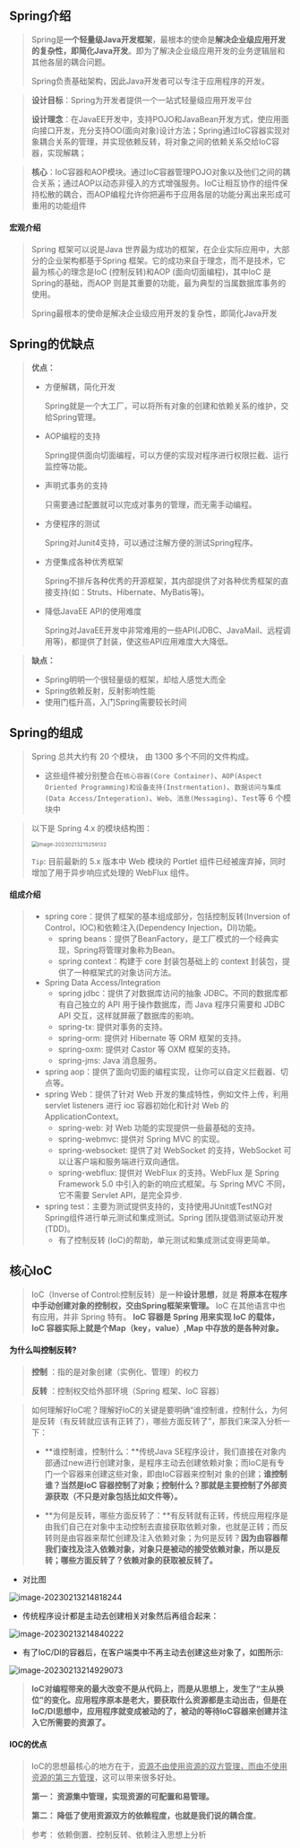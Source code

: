 ## Spring介绍

> Spring是**一个轻量级Java开发框架**，最根本的使命是**解决企业级应用开发的复杂性，即简化Java开发**。即为了解决企业级应用开发的业务逻辑层和其他各层的耦合问题。
>
> Spring负责基础架构，因此Java开发者可以专注于应用程序的开发。

> **设计目标**：Spring为开发者提供一个一站式轻量级应用开发平台
>
> 
>
> **设计理念**：在JavaEE开发中，支持POJO和JavaBean开发方式，使应用面向接口开发，充分支持OO(面向对象)设计方法；Spring通过IoC容器实现对象耦合关系的管理，并实现依赖反转，将对象之间的依赖关系交给IoC容器，实现解耦；

> **核心**：IoC容器和AOP模块。通过IoC容器管理POJO对象以及他们之间的耦合关系；通过AOP以动态非侵入的方式增强服务。IoC让相互协作的组件保持松散的耦合，而AOP编程允许你把遍布于应用各层的功能分离出来形成可重用的功能组件

#### 宏观介绍

> Spring 框架可以说是Java 世界最为成功的框架，在企业实际应用中，大部分的企业架构都基于Spring 框架。它的成功来自于理念，而不是技术，它最为核心的理念是IoC (控制反转)和AOP (面向切面编程)，其中IoC 是Spring的基础，而AOP 则是其重要的功能，最为典型的当属数据库事务的使用。
>
> Spring最根本的使命是解决企业级应用开发的复杂性，即简化Java开发

## Spring的优缺点

> **优点：**
>
> - 方便解耦，简化开发
>
>   Spring就是一个大工厂，可以将所有对象的创建和依赖关系的维护，交给Spring管理。
>
> - AOP编程的支持
>
>   Spring提供面向切面编程，可以方便的实现对程序进行权限拦截、运行监控等功能。
>
> - 声明式事务的支持
>
>   只需要通过配置就可以完成对事务的管理，而无需手动编程。
>
> - 方便程序的测试
>
>   Spring对Junit4支持，可以通过注解方便的测试Spring程序。
>
> - 方便集成各种优秀框架
>
>   Spring不排斥各种优秀的开源框架，其内部提供了对各种优秀框架的直接支持(如：Struts、Hibernate、MyBatis等)。
>
> - 降低JavaEE API的使用难度
>
>   Spring对JavaEE开发中非常难用的一些API(JDBC、JavaMail、远程调用等)，都提供了封装，使这些API应用难度大大降低。

> **缺点：**
>
> - Spring明明一个很轻量级的框架，却给人感觉大而全
> - Spring依赖反射，反射影响性能
> - 使用门槛升高，入门Spring需要较长时间

## Spring的组成

> Spring 总共大约有 20 个模块， 由 1300 多个不同的文件构成。 
>
> * 这些组件被分别整合在`核心容器(Core Container)`、`AOP(Aspect Oriented Programming)和设备支持(Instrmentation)`、`数据访问与集成(Data Access/Integeration)`、`Web`、`消息(Messaging)`、`Test`等 6 个模块中

> 以下是 Spring 4.x 的模块结构图：
>
> <img src="images/Spring%E6%80%BB%E7%BB%93/image-20230213215259132.png" alt="image-20230213215259132" style="zoom:67%;" />
>
> `Tip`: 目前最新的 5.x 版本中 Web 模块的 Portlet 组件已经被废弃掉，同时增加了用于异步响应式处理的 WebFlux 组件。

#### 组成介绍

> - spring core：提供了框架的基本组成部分，包括控制反转(Inversion of Control，IOC)和依赖注入(Dependency Injection，DI)功能。
>   - spring beans：提供了BeanFactory，是工厂模式的一个经典实现，Spring将管理对象称为Bean。
>   - spring context：构建于 core 封装包基础上的 context 封装包，提供了一种框架式的对象访问方法。
> - Spring Data Access/Integration
>   - spring jdbc：提供了对数据库访问的抽象 JDBC。不同的数据库都有自己独立的 API 用于操作数据库，而 Java 程序只需要和 JDBC API 交互，这样就屏蔽了数据库的影响。
>   - spring-tx:   提供对事务的支持。
>   - spring-orm:  提供对 Hibernate 等 ORM 框架的支持。
>   - spring-oxm:  提供对 Castor 等 OXM 框架的支持。
>   - spring-jms:  Java 消息服务。
> - spring aop：提供了面向切面的编程实现，让你可以自定义拦截器、切点等。
> - spring Web：提供了针对 Web 开发的集成特性，例如文件上传，利用 servlet listeners 进行 ioc 容器初始化和针对 Web 的 ApplicationContext。
>   - spring-web: 对 Web 功能的实现提供一些最基础的支持。
>   - spring-webmvc:  提供对 Spring MVC 的实现。
>   - spring-websocket:  提供了对 WebSocket 的支持，WebSocket 可以让客户端和服务端进行双向通信。
>   - spring-webflux: 提供对 WebFlux 的支持。WebFlux 是 Spring Framework 5.0 中引入的新的响应式框架。与 Spring MVC 不同，它不需要 Servlet API，是完全异步.
> - spring test：主要为测试提供支持的，支持使用JUnit或TestNG对Spring组件进行单元测试和集成测试。Spring 团队提倡测试驱动开发(TDD)。
>   * 有了控制反转 (IoC)的帮助，单元测试和集成测试变得更简单。

## 核心IoC

> IoC（Inverse of Control:控制反转）是一种**设计思想**，就是 **将原本在程序中手动创建对象的控制权，交由Spring框架来管理。** IoC 在其他语言中也有应用，并非 Spring 特有。 **IoC 容器是 Spring 用来实现 IoC 的载体， IoC 容器实际上就是个Map（key，value）,Map 中存放的是各种对象。**

#### 为什么叫控制反转?

> **控制** ：指的是对象创建（实例化、管理）的权力
>
> **反转** ：控制权交给外部环境（Spring 框架、IoC 容器）

> 如何理解好IoC呢？理解好IoC的关键是要明确“谁控制谁，控制什么，为何是反转（有反转就应该有正转了），哪些方面反转了”，那我们来深入分析一下：
>
> - **谁控制谁，控制什么：**传统Java SE程序设计，我们直接在对象内部通过new进行创建对象，是程序主动去创建依赖对象；而IoC是有专门一个容器来创建这些对象，即由IoC容器来控制对 象的创建；**谁控制谁？当然是IoC 容器控制了对象；控制什么？那就是主要控制了外部资源获取（不只是对象包括比如文件等）。**
>
> - **为何是反转，哪些方面反转了：**有反转就有正转，传统应用程序是由我们自己在对象中主动控制去直接获取依赖对象，也就是正转；而反转则是由容器来帮忙创建及注入依赖对象；为何是反转？**因为由容器帮我们查找及注入依赖对象，对象只是被动的接受依赖对象，所以是反转；哪些方面反转了？依赖对象的获取被反转了。**

* 对比图

![image-20230213214818244](images/Spring%E6%80%BB%E7%BB%93/image-20230213214818244.png)

* 传统程序设计都是主动去创建相关对象然后再组合起来：

![image-20230213214840222](images/Spring%E6%80%BB%E7%BB%93/image-20230213214840222.png)

* 有了IoC/DI的容器后，在客户端类中不再主动去创建这些对象了，如图所示:

![image-20230213214929073](images/Spring%E6%80%BB%E7%BB%93/image-20230213214929073.png)

> **IoC对编程带来的最大改变不是从代码上，而是从思想上，发生了“主从换位”的变化。应用程序原本是老大，要获取什么资源都是主动出击，但是在IoC/DI思想中，应用程序就变成被动的了，被动的等待IoC容器来创建并注入它所需要的资源了。**

#### IOC的优点

> IoC的思想最核心的地方在于，<u>资源不由使用资源的双方管理，而由不使用资源的第三方管理</u>，这可以带来很多好处。
>
> **第一： 资源集中管理，实现资源的可配置和易管理。**
>
> **第二： 降低了使用资源双方的依赖程度，也就是我们说的耦合度**。

> 参考： 依赖倒置、控制反转、依赖注入思想上分析
